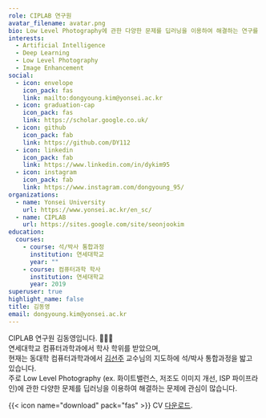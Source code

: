 ```yaml
---
role: CIPLAB 연구원
avatar_filename: avatar.png
bio: Low Level Photography에 관한 다양한 문제를 딥러닝을 이용하여 해결하는 연구를 합니다.
interests:
  - Artificial Intelligence
  - Deep Learning
  - Low Level Photography
  - Image Enhancement
social:
  - icon: envelope
    icon_pack: fas
    link: mailto:dongyoung.kim@yonsei.ac.kr
  - icon: graduation-cap
    icon_pack: fas
    link: https://scholar.google.co.uk/
  - icon: github
    icon_pack: fab
    link: https://github.com/DY112
  - icon: linkedin
    icon_pack: fab
    link: https://www.linkedin.com/in/dykim95
  - icon: instagram
    icon_pack: fab
    link: https://www.instagram.com/dongyoung_95/
organizations:
  - name: Yonsei University
    url: https://www.yonsei.ac.kr/en_sc/
  - name: CIPLAB
    url: https://sites.google.com/site/seonjookim
education:
  courses:
    - course: 석/박사 통합과정
      institution: 연세대학교
      year: ""
    - course: 컴퓨터과학 학사
      institution: 연세대학교
      year: 2019
superuser: true
highlight_name: false
title: 김동영
email: dongyoung.kim@yonsei.ac.kr
---
```

CIPLAB 연구원 김동영입니다. 🧑🏻‍💻  
연세대학교 컴퓨터과학과에서 학사 학위를 받았으며,  
현재는 동대학 컴퓨터과학과에서 [김선주](https://sites.google.com/site/seonjookim) 교수님의 지도하에 석/박사 통합과정을 밟고 있습니다.  
주로 Low Level Photography (ex. 화이트밸런스, 저조도 이미지 개선, ISP 파이프라인)에 관한 다양한 문제를 딥러닝을 이용하여 해결하는 문제에 관심이 많습니다.

{{< icon name="download" pack="fas" >}} CV [다운로드](https://drive.google.com/file/d/1nk7aYiYmrUq6o-cf4qsn0cV9KE-28tqU/view?usp=sharing).